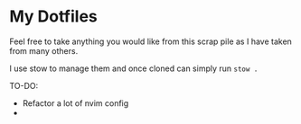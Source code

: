 # My Dotfiles

Feel free to take anything you would like from this scrap pile as I have taken from many others.

I use stow to manage them and once cloned can simply run `stow .`

TO-DO:

- Refactor a lot of nvim config
-
